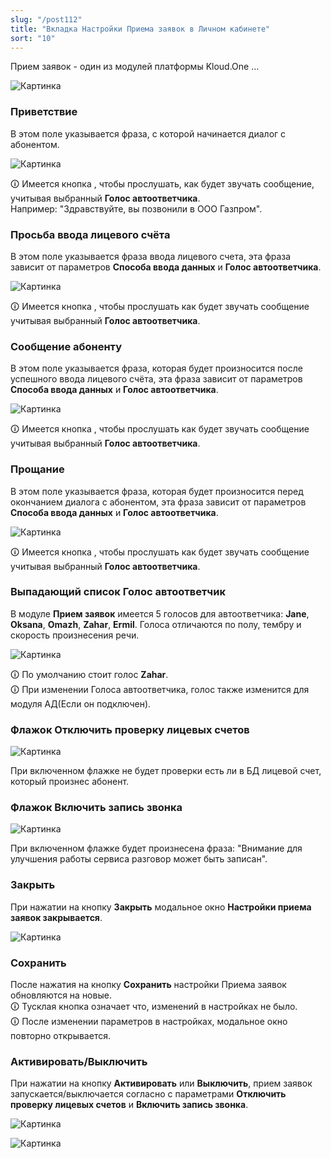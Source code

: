 ```yaml
---
slug: "/post112"
title: "Вкладка Настройки Приема заявок в Личном кабинете"
sort: "10"
---
```


Прием заявок - один из модулей платформы Kloud.One …

![Картинка](./images/settings_pz_main.png "Окно Настроек Приема заявок")

### Приветствие

В этом поле указывается фраза, с которой начинается диалог с абонентом.

![Картинка](./images/settings_pz_first_phrase.png "Поле Приветствие")

🛈 Имеется кнопка , чтобы прослушать, как будет звучать сообщение, учитывая выбранный **Голос автоответчика**.  
Например: "Здравствуйте, вы позвонили в ООО Газпром".

### Просьба ввода лицевого счёта

В этом поле указывается фраза ввода лицевого счета, эта фраза зависит от параметров **Способа ввода данных** и **Голос автоответчика**.

![Картинка](./images/settings_pz_second_phrase.png "Поле Просьба ввода лицевого счёта")

🛈 Имеется кнопка , чтобы прослушать как будет звучать сообщение учитывая выбранный **Голос автоответчика**.

### Сообщение абоненту

В этом поле указывается фраза, которая будет произносится после успешного ввода лицевого счёта, эта фраза зависит от параметров **Способа ввода данных** и **Голос автоответчика**.

![Картинка](./images/settings_pz_third_phrase.png "Поле Сообщение абоненту")

🛈 Имеется кнопка , чтобы прослушать как будет звучать сообщение учитывая выбранный **Голос автоответчика**.

### Прощание

В этом поле указывается фраза, которая будет произносится перед окончанием диалога с абонентом, эта фраза зависит от параметров **Способа ввода данных** и **Голос автоответчика**.

![Картинка](./images/settings_pz_last_phrase.png "Поле Прощание")

🛈 Имеется кнопка , чтобы прослушать как будет звучать сообщение учитывая выбранный **Голос автоответчика**.

### Выпадающий список Голос автоответчик

В модуле **Прием заявок** имеется 5 голосов для автоответчика:  **Jane**, **Oksana**, **Omazh**, **Zahar**, **Ermil**. Голоса отличаются по полу, тембру и скорость произнесения речи.

![Картинка](./images/settings_pz_voice_picker.png "Все голоса в выпадающем списке")

🛈 По умолчанию стоит голос **Zahar**.  
🛈 При изменении Голоса автоответчика, голос также изменится для модуля АД(Если он подключен).

### Флажок Отключить проверку лицевых счетов

![Картинка](./images/settings_pz_checkbox_check_personal_accounts.png "Флажок Отключить проверку лицевых счетов")

При включенном флажке не будет проверки есть ли в БД лицевой счет, который произнес абонент.

### Флажок Включить запись звонка

![Картинка](./images/settings_pz_checkbox_record.png "Флажок Включить запись звонка")

При включенном флажке будет произнесена фраза: "Внимание для улучшения работы сервиса разговор может быть записан".

### Закрыть

При нажатии на кнопку **Закрыть** модальное окно **Настройки приема заявок закрывается**.

![Картинка](./images/settings_pz_butt_close.png "Кнопка Закрыть")

### Сохранить

После нажатия на кнопку **Сохранить** настройки Приема заявок обновляются на новые.  
🛈 Тусклая кнопка означает что, изменений в настройках не было.  
🛈 После изменении параметров в настройках, модальное окно повторно открывается.

### Активировать/Выключить

При нажатии на кнопку **Активировать** или **Выключить**, прием заявок запускается/выключается согласно с параметрами **Отключить проверку лицевых счетов** и **Включить запись звонка**.

![Картинка](./images/settings_pz_butt_enable.png "Кнопка Включить")

![Картинка](./images/settings_pz_butt_disable.png "Кнопка Выключить")